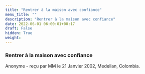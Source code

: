 ```yaml
---
title: "Rentrer à la maison avec confiance"
menu_title: ""
description: "Rentrer à la maison avec confiance"
date: 2022-06-01 06:00:01+00:17
draft: False
hidden: True
weight:
---
```

### Rentrer à la maison avec confiance

Anonyme - reçu par MM le 21 Janvier 2002, Medellan, Colombia.



